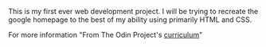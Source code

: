 This is my first ever web development project. I will be trying to recreate the google homepage to the best of my ability using primarily HTML and CSS.

For more information "From The Odin Project's [curriculum](http://www.theodinproject.com/courses/web-development-101/lessons/html-css)"
